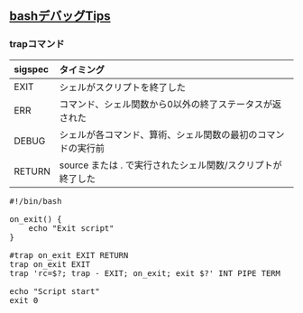 ## [bashデバッグTips](https://qiita.com/mashumashu/items/ee436b770806e8b8176f)

### trapコマンド
|sigspec|タイミング|
|:--|:--|
|EXIT|シェルがスクリプトを終了した|
|ERR|コマンド、シェル関数から0以外の終了ステータスが返された|
|DEBUG|シェルが各コマンド、算術、シェル関数の最初のコマンドの実行前|
|RETURN|source または . で実行されたシェル関数/スクリプトが終了した|

<pre>
#!/bin/bash

on_exit() {
    echo "Exit script"
}

#trap on_exit EXIT RETURN
trap on_exit EXIT
trap 'rc=$?; trap - EXIT; on_exit; exit $?' INT PIPE TERM

echo "Script start"
exit 0
</pre>
